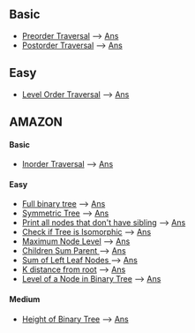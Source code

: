 ## Basic
* [Preorder Traversal](https://practice.geeksforgeeks.org/problems/preorder-traversal/1/?track=DSA-Foundation-Tree&batchId=238#) --> [Ans](/tree/preorder.cpp)
* [Postorder Traversal](https://practice.geeksforgeeks.org/problems/postorder-traversal/0/?track=DSA-Foundation-Tree&batchId=238) --> [Ans](/tree/postorder.cpp)

## Easy 
* [Level Order Traversal](https://practice.geeksforgeeks.org/problems/level-order-traversal/0/?track=DSA-Foundation-Tree&batchId=238#) --> [Ans](/tree/levelorder.cpp)

## AMAZON
#### Basic
* [Inorder Traversal](https://practice.geeksforgeeks.org/problems/inorder-traversal/1/?track=amazon-trees&batchId=192#) --> [Ans](/tree/inorder.cpp) 

#### Easy
* [Full binary tree](https://practice.geeksforgeeks.org/problems/full-binary-tree/0/?track=amazon-trees&batchId=192#) --> [Ans](/tree/full_binary.cpp)
* [Symmetric Tree](https://practice.geeksforgeeks.org/problems/symmetric-tree/1/?track=amazon-trees&batchId=192) --> [Ans](/tree/symmetric.cpp)
* [ Print all nodes that don't have sibling](https://practice.geeksforgeeks.org/problems/print-all-nodes-that-dont-have-sibling/0/?track=amazon-trees&batchId=192#) --> [Ans](/tree/sibcheck.cpp)
* [Check if Tree is Isomorphic](https://practice.geeksforgeeks.org/problems/check-if-tree-is-isomorphic/0/?track=amazon-trees&batchId=192#) --> [Ans](/tree/isomorphic.cpp)
* [Maximum Node Level](https://practice.geeksforgeeks.org/problems/maximum-node-level/0/?track=amazon-trees&batchId=192) --> [Ans](/tree/max_node_level.cpp)
* [Children Sum Parent ](https://practice.geeksforgeeks.org/problems/children-sum-parent/0/?track=amazon-trees&batchId=192#) --> [Ans](/tree/childsum.cpp)
* [Sum of Left Leaf Nodes ](https://practice.geeksforgeeks.org/problems/sum-of-left-leaf-nodes/0/?track=amazon-trees&batchId=192#) --> [Ans](/tree/sum_left_leaves.cpp)
* [K distance from root](https://practice.geeksforgeeks.org/problems/k-distance-from-root/0/?track=amazon-trees&batchId=192#) --> [Ans](/tree/k_dist.cpp)
* [Level of a Node in Binary Tree](https://practice.geeksforgeeks.org/problems/level-of-a-node-in-binary-tree/0/?track=amazon-trees&batchId=192#) --> [Ans](/tree/level.cpp)

#### Medium
* [Height of Binary Tree](https://practice.geeksforgeeks.org/problems/height-of-binary-tree/0/?track=amazon-trees&batchId=192#) --> [Ans](/tree/height.cpp)
